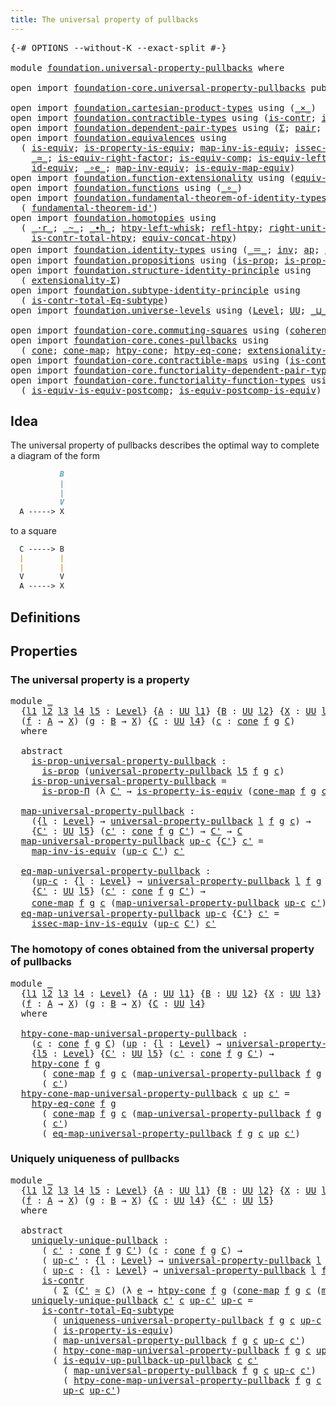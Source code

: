 ```yaml
---
title: The universal property of pullbacks
---
```


<pre class="Agda"><a id="61" class="Symbol">{-#</a> <a id="65" class="Keyword">OPTIONS</a> <a id="73" class="Pragma">--without-K</a> <a id="85" class="Pragma">--exact-split</a> <a id="99" class="Symbol">#-}</a>

<a id="104" class="Keyword">module</a> <a id="111" href="foundation.universal-property-pullbacks.html" class="Module">foundation.universal-property-pullbacks</a> <a id="151" class="Keyword">where</a>

<a id="158" class="Keyword">open</a> <a id="163" class="Keyword">import</a> <a id="170" href="foundation-core.universal-property-pullbacks.html" class="Module">foundation-core.universal-property-pullbacks</a> <a id="215" class="Keyword">public</a>

<a id="223" class="Keyword">open</a> <a id="228" class="Keyword">import</a> <a id="235" href="foundation.cartesian-product-types.html" class="Module">foundation.cartesian-product-types</a> <a id="270" class="Keyword">using</a> <a id="276" class="Symbol">(</a><a id="277" href="foundation-core.cartesian-product-types.html#590" class="Function Operator">_×_</a><a id="280" class="Symbol">)</a>
<a id="282" class="Keyword">open</a> <a id="287" class="Keyword">import</a> <a id="294" href="foundation.contractible-types.html" class="Module">foundation.contractible-types</a> <a id="324" class="Keyword">using</a> <a id="330" class="Symbol">(</a><a id="331" href="foundation-core.contractible-types.html#1006" class="Function">is-contr</a><a id="339" class="Symbol">;</a> <a id="341" href="foundation-core.contractible-types.html#3813" class="Function">is-contr-equiv&#39;</a><a id="356" class="Symbol">)</a>
<a id="358" class="Keyword">open</a> <a id="363" class="Keyword">import</a> <a id="370" href="foundation.dependent-pair-types.html" class="Module">foundation.dependent-pair-types</a> <a id="402" class="Keyword">using</a> <a id="408" class="Symbol">(</a><a id="409" href="foundation-core.dependent-pair-types.html#515" class="Record">Σ</a><a id="410" class="Symbol">;</a> <a id="412" href="foundation-core.dependent-pair-types.html#588" class="InductiveConstructor">pair</a><a id="416" class="Symbol">;</a> <a id="418" href="foundation-core.dependent-pair-types.html#605" class="Field">pr1</a><a id="421" class="Symbol">;</a> <a id="423" href="foundation-core.dependent-pair-types.html#617" class="Field">pr2</a><a id="426" class="Symbol">;</a> <a id="428" href="foundation-core.dependent-pair-types.html#1077" class="Function">triple</a><a id="434" class="Symbol">)</a>
<a id="436" class="Keyword">open</a> <a id="441" class="Keyword">import</a> <a id="448" href="foundation.equivalences.html" class="Module">foundation.equivalences</a> <a id="472" class="Keyword">using</a>
  <a id="480" class="Symbol">(</a> <a id="482" href="foundation-core.equivalences.html#1556" class="Function">is-equiv</a><a id="490" class="Symbol">;</a> <a id="492" href="foundation.equivalences.html#11306" class="Function">is-property-is-equiv</a><a id="512" class="Symbol">;</a> <a id="514" href="foundation-core.equivalences.html#4187" class="Function">map-inv-is-equiv</a><a id="530" class="Symbol">;</a> <a id="532" href="foundation-core.equivalences.html#4265" class="Function">issec-map-inv-is-equiv</a><a id="554" class="Symbol">;</a>
    <a id="560" href="foundation-core.equivalences.html#1621" class="Function Operator">_≃_</a><a id="563" class="Symbol">;</a> <a id="565" href="foundation-core.equivalences.html#8882" class="Function">is-equiv-right-factor</a><a id="586" class="Symbol">;</a> <a id="588" href="foundation-core.equivalences.html#7197" class="Function">is-equiv-comp</a><a id="601" class="Symbol">;</a> <a id="603" href="foundation-core.equivalences.html#8172" class="Function">is-equiv-left-factor</a><a id="623" class="Symbol">;</a> <a id="625" href="foundation-core.equivalences.html#1821" class="Function">map-equiv</a><a id="634" class="Symbol">;</a>
    <a id="640" href="foundation-core.equivalences.html#2494" class="Function">id-equiv</a><a id="648" class="Symbol">;</a> <a id="650" href="foundation-core.equivalences.html#7869" class="Function Operator">_∘e_</a><a id="654" class="Symbol">;</a> <a id="656" href="foundation-core.equivalences.html#5036" class="Function">map-inv-equiv</a><a id="669" class="Symbol">;</a> <a id="671" href="foundation-core.equivalences.html#1876" class="Function">is-equiv-map-equiv</a><a id="689" class="Symbol">)</a>
<a id="691" class="Keyword">open</a> <a id="696" class="Keyword">import</a> <a id="703" href="foundation.function-extensionality.html" class="Module">foundation.function-extensionality</a> <a id="738" class="Keyword">using</a> <a id="744" class="Symbol">(</a><a id="745" href="foundation-core.function-extensionality.html#1301" class="Function">equiv-funext</a><a id="757" class="Symbol">)</a>
<a id="759" class="Keyword">open</a> <a id="764" class="Keyword">import</a> <a id="771" href="foundation.functions.html" class="Module">foundation.functions</a> <a id="792" class="Keyword">using</a> <a id="798" class="Symbol">(</a><a id="799" href="foundation-core.functions.html#420" class="Function Operator">_∘_</a><a id="802" class="Symbol">)</a>
<a id="804" class="Keyword">open</a> <a id="809" class="Keyword">import</a> <a id="816" href="foundation.fundamental-theorem-of-identity-types.html" class="Module">foundation.fundamental-theorem-of-identity-types</a> <a id="865" class="Keyword">using</a>
  <a id="873" class="Symbol">(</a> <a id="875" href="foundation-core.fundamental-theorem-of-identity-types.html#2165" class="Function">fundamental-theorem-id&#39;</a><a id="898" class="Symbol">)</a>
<a id="900" class="Keyword">open</a> <a id="905" class="Keyword">import</a> <a id="912" href="foundation.homotopies.html" class="Module">foundation.homotopies</a> <a id="934" class="Keyword">using</a>
  <a id="942" class="Symbol">(</a> <a id="944" href="foundation-core.homotopies.html#2710" class="Function Operator">_·r_</a><a id="948" class="Symbol">;</a> <a id="950" href="foundation-core.homotopies.html#1249" class="Function Operator">_~_</a><a id="953" class="Symbol">;</a> <a id="955" href="foundation-core.homotopies.html#1794" class="Function Operator">_∙h_</a><a id="959" class="Symbol">;</a> <a id="961" href="foundation-core.homotopies.html#2323" class="Function">htpy-left-whisk</a><a id="976" class="Symbol">;</a> <a id="978" href="foundation-core.homotopies.html#1368" class="Function">refl-htpy</a><a id="987" class="Symbol">;</a> <a id="989" href="foundation-core.homotopies.html#3211" class="Function">right-unit-htpy</a><a id="1004" class="Symbol">;</a>
    <a id="1010" href="foundation.homotopies.html#3155" class="Function">is-contr-total-htpy</a><a id="1029" class="Symbol">;</a> <a id="1031" href="foundation.homotopies.html#6187" class="Function">equiv-concat-htpy</a><a id="1048" class="Symbol">)</a>
<a id="1050" class="Keyword">open</a> <a id="1055" class="Keyword">import</a> <a id="1062" href="foundation.identity-types.html" class="Module">foundation.identity-types</a> <a id="1088" class="Keyword">using</a> <a id="1094" class="Symbol">(</a><a id="1095" href="foundation-core.identity-types.html#1865" class="Function Operator">_＝_</a><a id="1098" class="Symbol">;</a> <a id="1100" href="foundation-core.identity-types.html#2729" class="Function">inv</a><a id="1103" class="Symbol">;</a> <a id="1105" href="foundation-core.identity-types.html#4003" class="Function">ap</a><a id="1107" class="Symbol">;</a> <a id="1109" href="foundation-core.identity-types.html#1820" class="InductiveConstructor">refl</a><a id="1113" class="Symbol">)</a>
<a id="1115" class="Keyword">open</a> <a id="1120" class="Keyword">import</a> <a id="1127" href="foundation.propositions.html" class="Module">foundation.propositions</a> <a id="1151" class="Keyword">using</a> <a id="1157" class="Symbol">(</a><a id="1158" href="foundation-core.propositions.html#1309" class="Function">is-prop</a><a id="1165" class="Symbol">;</a> <a id="1167" href="foundation-core.propositions.html#6158" class="Function">is-prop-Π</a><a id="1176" class="Symbol">)</a>
<a id="1178" class="Keyword">open</a> <a id="1183" class="Keyword">import</a> <a id="1190" href="foundation.structure-identity-principle.html" class="Module">foundation.structure-identity-principle</a> <a id="1230" class="Keyword">using</a>
  <a id="1238" class="Symbol">(</a> <a id="1240" href="foundation.structure-identity-principle.html#2926" class="Function">extensionality-Σ</a><a id="1256" class="Symbol">)</a>
<a id="1258" class="Keyword">open</a> <a id="1263" class="Keyword">import</a> <a id="1270" href="foundation.subtype-identity-principle.html" class="Module">foundation.subtype-identity-principle</a> <a id="1308" class="Keyword">using</a>
  <a id="1316" class="Symbol">(</a> <a id="1318" href="foundation-core.subtype-identity-principle.html#1586" class="Function">is-contr-total-Eq-subtype</a><a id="1343" class="Symbol">)</a>
<a id="1345" class="Keyword">open</a> <a id="1350" class="Keyword">import</a> <a id="1357" href="foundation.universe-levels.html" class="Module">foundation.universe-levels</a> <a id="1384" class="Keyword">using</a> <a id="1390" class="Symbol">(</a><a id="1391" href="Agda.Primitive.html#597" class="Postulate">Level</a><a id="1396" class="Symbol">;</a> <a id="1398" href="foundation-core.universe-levels.html#235" class="Primitive">UU</a><a id="1400" class="Symbol">;</a> <a id="1402" href="Agda.Primitive.html#810" class="Primitive Operator">_⊔_</a><a id="1405" class="Symbol">;</a> <a id="1407" href="Agda.Primitive.html#780" class="Primitive">lsuc</a><a id="1411" class="Symbol">)</a>

<a id="1414" class="Keyword">open</a> <a id="1419" class="Keyword">import</a> <a id="1426" href="foundation-core.commuting-squares.html" class="Module">foundation-core.commuting-squares</a> <a id="1460" class="Keyword">using</a> <a id="1466" class="Symbol">(</a><a id="1467" href="foundation-core.commuting-squares.html#545" class="Function">coherence-square</a><a id="1483" class="Symbol">)</a>
<a id="1485" class="Keyword">open</a> <a id="1490" class="Keyword">import</a> <a id="1497" href="foundation-core.cones-pullbacks.html" class="Module">foundation-core.cones-pullbacks</a> <a id="1529" class="Keyword">using</a>
  <a id="1537" class="Symbol">(</a> <a id="1539" href="foundation-core.cones-pullbacks.html#1379" class="Function">cone</a><a id="1543" class="Symbol">;</a> <a id="1545" href="foundation-core.cones-pullbacks.html#5241" class="Function">cone-map</a><a id="1553" class="Symbol">;</a> <a id="1555" href="foundation-core.cones-pullbacks.html#3310" class="Function">htpy-cone</a><a id="1564" class="Symbol">;</a> <a id="1566" href="foundation-core.cones-pullbacks.html#3765" class="Function">htpy-eq-cone</a><a id="1578" class="Symbol">;</a> <a id="1580" href="foundation-core.cones-pullbacks.html#4787" class="Function">extensionality-cone</a><a id="1599" class="Symbol">)</a>
<a id="1601" class="Keyword">open</a> <a id="1606" class="Keyword">import</a> <a id="1613" href="foundation-core.contractible-maps.html" class="Module">foundation-core.contractible-maps</a> <a id="1647" class="Keyword">using</a> <a id="1653" class="Symbol">(</a><a id="1654" href="foundation-core.contractible-maps.html#3861" class="Function">is-contr-map-is-equiv</a><a id="1675" class="Symbol">)</a>
<a id="1677" class="Keyword">open</a> <a id="1682" class="Keyword">import</a> <a id="1689" href="foundation-core.functoriality-dependent-pair-types.html" class="Module">foundation-core.functoriality-dependent-pair-types</a> <a id="1740" class="Keyword">using</a> <a id="1746" class="Symbol">(</a><a id="1747" href="foundation-core.functoriality-dependent-pair-types.html#7267" class="Function">equiv-tot</a><a id="1756" class="Symbol">)</a>
<a id="1758" class="Keyword">open</a> <a id="1763" class="Keyword">import</a> <a id="1770" href="foundation-core.functoriality-function-types.html" class="Module">foundation-core.functoriality-function-types</a> <a id="1815" class="Keyword">using</a>
  <a id="1823" class="Symbol">(</a> <a id="1825" href="foundation-core.functoriality-function-types.html#1654" class="Function">is-equiv-is-equiv-postcomp</a><a id="1851" class="Symbol">;</a> <a id="1853" href="foundation-core.functoriality-function-types.html#2668" class="Function">is-equiv-postcomp-is-equiv</a><a id="1879" class="Symbol">)</a>
</pre>
## Idea

The universal property of pullbacks describes the optimal way to complete a diagram of the form

```md
           B
           |
           |
           V
  A -----> X
```

to a square

```md
  C -----> B
  |        |
  |        |
  V        V
  A -----> X
```

## Definitions


## Properties

### The universal property is a property

<pre class="Agda"><a id="2239" class="Keyword">module</a> <a id="2246" href="foundation.universal-property-pullbacks.html#2246" class="Module">_</a>
  <a id="2250" class="Symbol">{</a><a id="2251" href="foundation.universal-property-pullbacks.html#2251" class="Bound">l1</a> <a id="2254" href="foundation.universal-property-pullbacks.html#2254" class="Bound">l2</a> <a id="2257" href="foundation.universal-property-pullbacks.html#2257" class="Bound">l3</a> <a id="2260" href="foundation.universal-property-pullbacks.html#2260" class="Bound">l4</a> <a id="2263" href="foundation.universal-property-pullbacks.html#2263" class="Bound">l5</a> <a id="2266" class="Symbol">:</a> <a id="2268" href="Agda.Primitive.html#597" class="Postulate">Level</a><a id="2273" class="Symbol">}</a> <a id="2275" class="Symbol">{</a><a id="2276" href="foundation.universal-property-pullbacks.html#2276" class="Bound">A</a> <a id="2278" class="Symbol">:</a> <a id="2280" href="foundation-core.universe-levels.html#235" class="Primitive">UU</a> <a id="2283" href="foundation.universal-property-pullbacks.html#2251" class="Bound">l1</a><a id="2285" class="Symbol">}</a> <a id="2287" class="Symbol">{</a><a id="2288" href="foundation.universal-property-pullbacks.html#2288" class="Bound">B</a> <a id="2290" class="Symbol">:</a> <a id="2292" href="foundation-core.universe-levels.html#235" class="Primitive">UU</a> <a id="2295" href="foundation.universal-property-pullbacks.html#2254" class="Bound">l2</a><a id="2297" class="Symbol">}</a> <a id="2299" class="Symbol">{</a><a id="2300" href="foundation.universal-property-pullbacks.html#2300" class="Bound">X</a> <a id="2302" class="Symbol">:</a> <a id="2304" href="foundation-core.universe-levels.html#235" class="Primitive">UU</a> <a id="2307" href="foundation.universal-property-pullbacks.html#2257" class="Bound">l3</a><a id="2309" class="Symbol">}</a>
  <a id="2313" class="Symbol">(</a><a id="2314" href="foundation.universal-property-pullbacks.html#2314" class="Bound">f</a> <a id="2316" class="Symbol">:</a> <a id="2318" href="foundation.universal-property-pullbacks.html#2276" class="Bound">A</a> <a id="2320" class="Symbol">→</a> <a id="2322" href="foundation.universal-property-pullbacks.html#2300" class="Bound">X</a><a id="2323" class="Symbol">)</a> <a id="2325" class="Symbol">(</a><a id="2326" href="foundation.universal-property-pullbacks.html#2326" class="Bound">g</a> <a id="2328" class="Symbol">:</a> <a id="2330" href="foundation.universal-property-pullbacks.html#2288" class="Bound">B</a> <a id="2332" class="Symbol">→</a> <a id="2334" href="foundation.universal-property-pullbacks.html#2300" class="Bound">X</a><a id="2335" class="Symbol">)</a> <a id="2337" class="Symbol">{</a><a id="2338" href="foundation.universal-property-pullbacks.html#2338" class="Bound">C</a> <a id="2340" class="Symbol">:</a> <a id="2342" href="foundation-core.universe-levels.html#235" class="Primitive">UU</a> <a id="2345" href="foundation.universal-property-pullbacks.html#2260" class="Bound">l4</a><a id="2347" class="Symbol">}</a> <a id="2349" class="Symbol">(</a><a id="2350" href="foundation.universal-property-pullbacks.html#2350" class="Bound">c</a> <a id="2352" class="Symbol">:</a> <a id="2354" href="foundation-core.cones-pullbacks.html#1379" class="Function">cone</a> <a id="2359" href="foundation.universal-property-pullbacks.html#2314" class="Bound">f</a> <a id="2361" href="foundation.universal-property-pullbacks.html#2326" class="Bound">g</a> <a id="2363" href="foundation.universal-property-pullbacks.html#2338" class="Bound">C</a><a id="2364" class="Symbol">)</a>
  <a id="2368" class="Keyword">where</a>

  <a id="2377" class="Keyword">abstract</a>
    <a id="2390" href="foundation.universal-property-pullbacks.html#2390" class="Function">is-prop-universal-property-pullback</a> <a id="2426" class="Symbol">:</a>
      <a id="2434" href="foundation-core.propositions.html#1309" class="Function">is-prop</a> <a id="2442" class="Symbol">(</a><a id="2443" href="foundation-core.universal-property-pullbacks.html#947" class="Function">universal-property-pullback</a> <a id="2471" href="foundation.universal-property-pullbacks.html#2263" class="Bound">l5</a> <a id="2474" href="foundation.universal-property-pullbacks.html#2314" class="Bound">f</a> <a id="2476" href="foundation.universal-property-pullbacks.html#2326" class="Bound">g</a> <a id="2478" href="foundation.universal-property-pullbacks.html#2350" class="Bound">c</a><a id="2479" class="Symbol">)</a>
    <a id="2485" href="foundation.universal-property-pullbacks.html#2390" class="Function">is-prop-universal-property-pullback</a> <a id="2521" class="Symbol">=</a>
      <a id="2529" href="foundation-core.propositions.html#6158" class="Function">is-prop-Π</a> <a id="2539" class="Symbol">(λ</a> <a id="2542" href="foundation.universal-property-pullbacks.html#2542" class="Bound">C&#39;</a> <a id="2545" class="Symbol">→</a> <a id="2547" href="foundation.equivalences.html#11306" class="Function">is-property-is-equiv</a> <a id="2568" class="Symbol">(</a><a id="2569" href="foundation-core.cones-pullbacks.html#5241" class="Function">cone-map</a> <a id="2578" href="foundation.universal-property-pullbacks.html#2314" class="Bound">f</a> <a id="2580" href="foundation.universal-property-pullbacks.html#2326" class="Bound">g</a> <a id="2582" href="foundation.universal-property-pullbacks.html#2350" class="Bound">c</a><a id="2583" class="Symbol">))</a>

  <a id="2589" href="foundation.universal-property-pullbacks.html#2589" class="Function">map-universal-property-pullback</a> <a id="2621" class="Symbol">:</a>
    <a id="2627" class="Symbol">({</a><a id="2629" href="foundation.universal-property-pullbacks.html#2629" class="Bound">l</a> <a id="2631" class="Symbol">:</a> <a id="2633" href="Agda.Primitive.html#597" class="Postulate">Level</a><a id="2638" class="Symbol">}</a> <a id="2640" class="Symbol">→</a> <a id="2642" href="foundation-core.universal-property-pullbacks.html#947" class="Function">universal-property-pullback</a> <a id="2670" href="foundation.universal-property-pullbacks.html#2629" class="Bound">l</a> <a id="2672" href="foundation.universal-property-pullbacks.html#2314" class="Bound">f</a> <a id="2674" href="foundation.universal-property-pullbacks.html#2326" class="Bound">g</a> <a id="2676" href="foundation.universal-property-pullbacks.html#2350" class="Bound">c</a><a id="2677" class="Symbol">)</a> <a id="2679" class="Symbol">→</a>
    <a id="2685" class="Symbol">{</a><a id="2686" href="foundation.universal-property-pullbacks.html#2686" class="Bound">C&#39;</a> <a id="2689" class="Symbol">:</a> <a id="2691" href="foundation-core.universe-levels.html#235" class="Primitive">UU</a> <a id="2694" href="foundation.universal-property-pullbacks.html#2263" class="Bound">l5</a><a id="2696" class="Symbol">}</a> <a id="2698" class="Symbol">(</a><a id="2699" href="foundation.universal-property-pullbacks.html#2699" class="Bound">c&#39;</a> <a id="2702" class="Symbol">:</a> <a id="2704" href="foundation-core.cones-pullbacks.html#1379" class="Function">cone</a> <a id="2709" href="foundation.universal-property-pullbacks.html#2314" class="Bound">f</a> <a id="2711" href="foundation.universal-property-pullbacks.html#2326" class="Bound">g</a> <a id="2713" href="foundation.universal-property-pullbacks.html#2686" class="Bound">C&#39;</a><a id="2715" class="Symbol">)</a> <a id="2717" class="Symbol">→</a> <a id="2719" href="foundation.universal-property-pullbacks.html#2686" class="Bound">C&#39;</a> <a id="2722" class="Symbol">→</a> <a id="2724" href="foundation.universal-property-pullbacks.html#2338" class="Bound">C</a>
  <a id="2728" href="foundation.universal-property-pullbacks.html#2589" class="Function">map-universal-property-pullback</a> <a id="2760" href="foundation.universal-property-pullbacks.html#2760" class="Bound">up-c</a> <a id="2765" class="Symbol">{</a><a id="2766" href="foundation.universal-property-pullbacks.html#2766" class="Bound">C&#39;</a><a id="2768" class="Symbol">}</a> <a id="2770" href="foundation.universal-property-pullbacks.html#2770" class="Bound">c&#39;</a> <a id="2773" class="Symbol">=</a>
    <a id="2779" href="foundation-core.equivalences.html#4187" class="Function">map-inv-is-equiv</a> <a id="2796" class="Symbol">(</a><a id="2797" href="foundation.universal-property-pullbacks.html#2760" class="Bound">up-c</a> <a id="2802" href="foundation.universal-property-pullbacks.html#2766" class="Bound">C&#39;</a><a id="2804" class="Symbol">)</a> <a id="2806" href="foundation.universal-property-pullbacks.html#2770" class="Bound">c&#39;</a>

  <a id="2812" href="foundation.universal-property-pullbacks.html#2812" class="Function">eq-map-universal-property-pullback</a> <a id="2847" class="Symbol">:</a>
    <a id="2853" class="Symbol">(</a><a id="2854" href="foundation.universal-property-pullbacks.html#2854" class="Bound">up-c</a> <a id="2859" class="Symbol">:</a> <a id="2861" class="Symbol">{</a><a id="2862" href="foundation.universal-property-pullbacks.html#2862" class="Bound">l</a> <a id="2864" class="Symbol">:</a> <a id="2866" href="Agda.Primitive.html#597" class="Postulate">Level</a><a id="2871" class="Symbol">}</a> <a id="2873" class="Symbol">→</a> <a id="2875" href="foundation-core.universal-property-pullbacks.html#947" class="Function">universal-property-pullback</a> <a id="2903" href="foundation.universal-property-pullbacks.html#2862" class="Bound">l</a> <a id="2905" href="foundation.universal-property-pullbacks.html#2314" class="Bound">f</a> <a id="2907" href="foundation.universal-property-pullbacks.html#2326" class="Bound">g</a> <a id="2909" href="foundation.universal-property-pullbacks.html#2350" class="Bound">c</a><a id="2910" class="Symbol">)</a> <a id="2912" class="Symbol">→</a>
    <a id="2918" class="Symbol">{</a><a id="2919" href="foundation.universal-property-pullbacks.html#2919" class="Bound">C&#39;</a> <a id="2922" class="Symbol">:</a> <a id="2924" href="foundation-core.universe-levels.html#235" class="Primitive">UU</a> <a id="2927" href="foundation.universal-property-pullbacks.html#2263" class="Bound">l5</a><a id="2929" class="Symbol">}</a> <a id="2931" class="Symbol">(</a><a id="2932" href="foundation.universal-property-pullbacks.html#2932" class="Bound">c&#39;</a> <a id="2935" class="Symbol">:</a> <a id="2937" href="foundation-core.cones-pullbacks.html#1379" class="Function">cone</a> <a id="2942" href="foundation.universal-property-pullbacks.html#2314" class="Bound">f</a> <a id="2944" href="foundation.universal-property-pullbacks.html#2326" class="Bound">g</a> <a id="2946" href="foundation.universal-property-pullbacks.html#2919" class="Bound">C&#39;</a><a id="2948" class="Symbol">)</a> <a id="2950" class="Symbol">→</a>
    <a id="2956" href="foundation-core.cones-pullbacks.html#5241" class="Function">cone-map</a> <a id="2965" href="foundation.universal-property-pullbacks.html#2314" class="Bound">f</a> <a id="2967" href="foundation.universal-property-pullbacks.html#2326" class="Bound">g</a> <a id="2969" href="foundation.universal-property-pullbacks.html#2350" class="Bound">c</a> <a id="2971" class="Symbol">(</a><a id="2972" href="foundation.universal-property-pullbacks.html#2589" class="Function">map-universal-property-pullback</a> <a id="3004" href="foundation.universal-property-pullbacks.html#2854" class="Bound">up-c</a> <a id="3009" href="foundation.universal-property-pullbacks.html#2932" class="Bound">c&#39;</a><a id="3011" class="Symbol">)</a> <a id="3013" href="foundation-core.identity-types.html#1865" class="Function Operator">＝</a> <a id="3015" href="foundation.universal-property-pullbacks.html#2932" class="Bound">c&#39;</a>
  <a id="3020" href="foundation.universal-property-pullbacks.html#2812" class="Function">eq-map-universal-property-pullback</a> <a id="3055" href="foundation.universal-property-pullbacks.html#3055" class="Bound">up-c</a> <a id="3060" class="Symbol">{</a><a id="3061" href="foundation.universal-property-pullbacks.html#3061" class="Bound">C&#39;</a><a id="3063" class="Symbol">}</a> <a id="3065" href="foundation.universal-property-pullbacks.html#3065" class="Bound">c&#39;</a> <a id="3068" class="Symbol">=</a>
    <a id="3074" href="foundation-core.equivalences.html#4265" class="Function">issec-map-inv-is-equiv</a> <a id="3097" class="Symbol">(</a><a id="3098" href="foundation.universal-property-pullbacks.html#3055" class="Bound">up-c</a> <a id="3103" href="foundation.universal-property-pullbacks.html#3061" class="Bound">C&#39;</a><a id="3105" class="Symbol">)</a> <a id="3107" href="foundation.universal-property-pullbacks.html#3065" class="Bound">c&#39;</a>
</pre>
### The homotopy of cones obtained from the universal property of pullbacks

<pre class="Agda"><a id="3196" class="Keyword">module</a> <a id="3203" href="foundation.universal-property-pullbacks.html#3203" class="Module">_</a>
  <a id="3207" class="Symbol">{</a><a id="3208" href="foundation.universal-property-pullbacks.html#3208" class="Bound">l1</a> <a id="3211" href="foundation.universal-property-pullbacks.html#3211" class="Bound">l2</a> <a id="3214" href="foundation.universal-property-pullbacks.html#3214" class="Bound">l3</a> <a id="3217" href="foundation.universal-property-pullbacks.html#3217" class="Bound">l4</a> <a id="3220" class="Symbol">:</a> <a id="3222" href="Agda.Primitive.html#597" class="Postulate">Level</a><a id="3227" class="Symbol">}</a> <a id="3229" class="Symbol">{</a><a id="3230" href="foundation.universal-property-pullbacks.html#3230" class="Bound">A</a> <a id="3232" class="Symbol">:</a> <a id="3234" href="foundation-core.universe-levels.html#235" class="Primitive">UU</a> <a id="3237" href="foundation.universal-property-pullbacks.html#3208" class="Bound">l1</a><a id="3239" class="Symbol">}</a> <a id="3241" class="Symbol">{</a><a id="3242" href="foundation.universal-property-pullbacks.html#3242" class="Bound">B</a> <a id="3244" class="Symbol">:</a> <a id="3246" href="foundation-core.universe-levels.html#235" class="Primitive">UU</a> <a id="3249" href="foundation.universal-property-pullbacks.html#3211" class="Bound">l2</a><a id="3251" class="Symbol">}</a> <a id="3253" class="Symbol">{</a><a id="3254" href="foundation.universal-property-pullbacks.html#3254" class="Bound">X</a> <a id="3256" class="Symbol">:</a> <a id="3258" href="foundation-core.universe-levels.html#235" class="Primitive">UU</a> <a id="3261" href="foundation.universal-property-pullbacks.html#3214" class="Bound">l3</a><a id="3263" class="Symbol">}</a>
  <a id="3267" class="Symbol">(</a><a id="3268" href="foundation.universal-property-pullbacks.html#3268" class="Bound">f</a> <a id="3270" class="Symbol">:</a> <a id="3272" href="foundation.universal-property-pullbacks.html#3230" class="Bound">A</a> <a id="3274" class="Symbol">→</a> <a id="3276" href="foundation.universal-property-pullbacks.html#3254" class="Bound">X</a><a id="3277" class="Symbol">)</a> <a id="3279" class="Symbol">(</a><a id="3280" href="foundation.universal-property-pullbacks.html#3280" class="Bound">g</a> <a id="3282" class="Symbol">:</a> <a id="3284" href="foundation.universal-property-pullbacks.html#3242" class="Bound">B</a> <a id="3286" class="Symbol">→</a> <a id="3288" href="foundation.universal-property-pullbacks.html#3254" class="Bound">X</a><a id="3289" class="Symbol">)</a> <a id="3291" class="Symbol">{</a><a id="3292" href="foundation.universal-property-pullbacks.html#3292" class="Bound">C</a> <a id="3294" class="Symbol">:</a> <a id="3296" href="foundation-core.universe-levels.html#235" class="Primitive">UU</a> <a id="3299" href="foundation.universal-property-pullbacks.html#3217" class="Bound">l4</a><a id="3301" class="Symbol">}</a>
  <a id="3305" class="Keyword">where</a>
  
  <a id="3316" href="foundation.universal-property-pullbacks.html#3316" class="Function">htpy-cone-map-universal-property-pullback</a> <a id="3358" class="Symbol">:</a>
    <a id="3364" class="Symbol">(</a><a id="3365" href="foundation.universal-property-pullbacks.html#3365" class="Bound">c</a> <a id="3367" class="Symbol">:</a> <a id="3369" href="foundation-core.cones-pullbacks.html#1379" class="Function">cone</a> <a id="3374" href="foundation.universal-property-pullbacks.html#3268" class="Bound">f</a> <a id="3376" href="foundation.universal-property-pullbacks.html#3280" class="Bound">g</a> <a id="3378" href="foundation.universal-property-pullbacks.html#3292" class="Bound">C</a><a id="3379" class="Symbol">)</a> <a id="3381" class="Symbol">(</a><a id="3382" href="foundation.universal-property-pullbacks.html#3382" class="Bound">up</a> <a id="3385" class="Symbol">:</a> <a id="3387" class="Symbol">{</a><a id="3388" href="foundation.universal-property-pullbacks.html#3388" class="Bound">l</a> <a id="3390" class="Symbol">:</a> <a id="3392" href="Agda.Primitive.html#597" class="Postulate">Level</a><a id="3397" class="Symbol">}</a> <a id="3399" class="Symbol">→</a> <a id="3401" href="foundation-core.universal-property-pullbacks.html#947" class="Function">universal-property-pullback</a> <a id="3429" href="foundation.universal-property-pullbacks.html#3388" class="Bound">l</a> <a id="3431" href="foundation.universal-property-pullbacks.html#3268" class="Bound">f</a> <a id="3433" href="foundation.universal-property-pullbacks.html#3280" class="Bound">g</a> <a id="3435" href="foundation.universal-property-pullbacks.html#3365" class="Bound">c</a><a id="3436" class="Symbol">)</a> <a id="3438" class="Symbol">→</a>
    <a id="3444" class="Symbol">{</a><a id="3445" href="foundation.universal-property-pullbacks.html#3445" class="Bound">l5</a> <a id="3448" class="Symbol">:</a> <a id="3450" href="Agda.Primitive.html#597" class="Postulate">Level</a><a id="3455" class="Symbol">}</a> <a id="3457" class="Symbol">{</a><a id="3458" href="foundation.universal-property-pullbacks.html#3458" class="Bound">C&#39;</a> <a id="3461" class="Symbol">:</a> <a id="3463" href="foundation-core.universe-levels.html#235" class="Primitive">UU</a> <a id="3466" href="foundation.universal-property-pullbacks.html#3445" class="Bound">l5</a><a id="3468" class="Symbol">}</a> <a id="3470" class="Symbol">(</a><a id="3471" href="foundation.universal-property-pullbacks.html#3471" class="Bound">c&#39;</a> <a id="3474" class="Symbol">:</a> <a id="3476" href="foundation-core.cones-pullbacks.html#1379" class="Function">cone</a> <a id="3481" href="foundation.universal-property-pullbacks.html#3268" class="Bound">f</a> <a id="3483" href="foundation.universal-property-pullbacks.html#3280" class="Bound">g</a> <a id="3485" href="foundation.universal-property-pullbacks.html#3458" class="Bound">C&#39;</a><a id="3487" class="Symbol">)</a> <a id="3489" class="Symbol">→</a>
    <a id="3495" href="foundation-core.cones-pullbacks.html#3310" class="Function">htpy-cone</a> <a id="3505" href="foundation.universal-property-pullbacks.html#3268" class="Bound">f</a> <a id="3507" href="foundation.universal-property-pullbacks.html#3280" class="Bound">g</a>
      <a id="3515" class="Symbol">(</a> <a id="3517" href="foundation-core.cones-pullbacks.html#5241" class="Function">cone-map</a> <a id="3526" href="foundation.universal-property-pullbacks.html#3268" class="Bound">f</a> <a id="3528" href="foundation.universal-property-pullbacks.html#3280" class="Bound">g</a> <a id="3530" href="foundation.universal-property-pullbacks.html#3365" class="Bound">c</a> <a id="3532" class="Symbol">(</a><a id="3533" href="foundation.universal-property-pullbacks.html#2589" class="Function">map-universal-property-pullback</a> <a id="3565" href="foundation.universal-property-pullbacks.html#3268" class="Bound">f</a> <a id="3567" href="foundation.universal-property-pullbacks.html#3280" class="Bound">g</a> <a id="3569" href="foundation.universal-property-pullbacks.html#3365" class="Bound">c</a> <a id="3571" href="foundation.universal-property-pullbacks.html#3382" class="Bound">up</a> <a id="3574" href="foundation.universal-property-pullbacks.html#3471" class="Bound">c&#39;</a><a id="3576" class="Symbol">))</a>
      <a id="3585" class="Symbol">(</a> <a id="3587" href="foundation.universal-property-pullbacks.html#3471" class="Bound">c&#39;</a><a id="3589" class="Symbol">)</a>
  <a id="3593" href="foundation.universal-property-pullbacks.html#3316" class="Function">htpy-cone-map-universal-property-pullback</a> <a id="3635" href="foundation.universal-property-pullbacks.html#3635" class="Bound">c</a> <a id="3637" href="foundation.universal-property-pullbacks.html#3637" class="Bound">up</a> <a id="3640" href="foundation.universal-property-pullbacks.html#3640" class="Bound">c&#39;</a> <a id="3643" class="Symbol">=</a>
    <a id="3649" href="foundation-core.cones-pullbacks.html#3765" class="Function">htpy-eq-cone</a> <a id="3662" href="foundation.universal-property-pullbacks.html#3268" class="Bound">f</a> <a id="3664" href="foundation.universal-property-pullbacks.html#3280" class="Bound">g</a>
      <a id="3672" class="Symbol">(</a> <a id="3674" href="foundation-core.cones-pullbacks.html#5241" class="Function">cone-map</a> <a id="3683" href="foundation.universal-property-pullbacks.html#3268" class="Bound">f</a> <a id="3685" href="foundation.universal-property-pullbacks.html#3280" class="Bound">g</a> <a id="3687" href="foundation.universal-property-pullbacks.html#3635" class="Bound">c</a> <a id="3689" class="Symbol">(</a><a id="3690" href="foundation.universal-property-pullbacks.html#2589" class="Function">map-universal-property-pullback</a> <a id="3722" href="foundation.universal-property-pullbacks.html#3268" class="Bound">f</a> <a id="3724" href="foundation.universal-property-pullbacks.html#3280" class="Bound">g</a> <a id="3726" href="foundation.universal-property-pullbacks.html#3635" class="Bound">c</a> <a id="3728" href="foundation.universal-property-pullbacks.html#3637" class="Bound">up</a> <a id="3731" href="foundation.universal-property-pullbacks.html#3640" class="Bound">c&#39;</a><a id="3733" class="Symbol">))</a>
      <a id="3742" class="Symbol">(</a> <a id="3744" href="foundation.universal-property-pullbacks.html#3640" class="Bound">c&#39;</a><a id="3746" class="Symbol">)</a>
      <a id="3754" class="Symbol">(</a> <a id="3756" href="foundation.universal-property-pullbacks.html#2812" class="Function">eq-map-universal-property-pullback</a> <a id="3791" href="foundation.universal-property-pullbacks.html#3268" class="Bound">f</a> <a id="3793" href="foundation.universal-property-pullbacks.html#3280" class="Bound">g</a> <a id="3795" href="foundation.universal-property-pullbacks.html#3635" class="Bound">c</a> <a id="3797" href="foundation.universal-property-pullbacks.html#3637" class="Bound">up</a> <a id="3800" href="foundation.universal-property-pullbacks.html#3640" class="Bound">c&#39;</a><a id="3802" class="Symbol">)</a>
</pre>
### Uniquely uniqueness of pullbacks

<pre class="Agda"><a id="3855" class="Keyword">module</a> <a id="3862" href="foundation.universal-property-pullbacks.html#3862" class="Module">_</a>
  <a id="3866" class="Symbol">{</a><a id="3867" href="foundation.universal-property-pullbacks.html#3867" class="Bound">l1</a> <a id="3870" href="foundation.universal-property-pullbacks.html#3870" class="Bound">l2</a> <a id="3873" href="foundation.universal-property-pullbacks.html#3873" class="Bound">l3</a> <a id="3876" href="foundation.universal-property-pullbacks.html#3876" class="Bound">l4</a> <a id="3879" href="foundation.universal-property-pullbacks.html#3879" class="Bound">l5</a> <a id="3882" class="Symbol">:</a> <a id="3884" href="Agda.Primitive.html#597" class="Postulate">Level</a><a id="3889" class="Symbol">}</a> <a id="3891" class="Symbol">{</a><a id="3892" href="foundation.universal-property-pullbacks.html#3892" class="Bound">A</a> <a id="3894" class="Symbol">:</a> <a id="3896" href="foundation-core.universe-levels.html#235" class="Primitive">UU</a> <a id="3899" href="foundation.universal-property-pullbacks.html#3867" class="Bound">l1</a><a id="3901" class="Symbol">}</a> <a id="3903" class="Symbol">{</a><a id="3904" href="foundation.universal-property-pullbacks.html#3904" class="Bound">B</a> <a id="3906" class="Symbol">:</a> <a id="3908" href="foundation-core.universe-levels.html#235" class="Primitive">UU</a> <a id="3911" href="foundation.universal-property-pullbacks.html#3870" class="Bound">l2</a><a id="3913" class="Symbol">}</a> <a id="3915" class="Symbol">{</a><a id="3916" href="foundation.universal-property-pullbacks.html#3916" class="Bound">X</a> <a id="3918" class="Symbol">:</a> <a id="3920" href="foundation-core.universe-levels.html#235" class="Primitive">UU</a> <a id="3923" href="foundation.universal-property-pullbacks.html#3873" class="Bound">l3</a><a id="3925" class="Symbol">}</a>
  <a id="3929" class="Symbol">(</a><a id="3930" href="foundation.universal-property-pullbacks.html#3930" class="Bound">f</a> <a id="3932" class="Symbol">:</a> <a id="3934" href="foundation.universal-property-pullbacks.html#3892" class="Bound">A</a> <a id="3936" class="Symbol">→</a> <a id="3938" href="foundation.universal-property-pullbacks.html#3916" class="Bound">X</a><a id="3939" class="Symbol">)</a> <a id="3941" class="Symbol">(</a><a id="3942" href="foundation.universal-property-pullbacks.html#3942" class="Bound">g</a> <a id="3944" class="Symbol">:</a> <a id="3946" href="foundation.universal-property-pullbacks.html#3904" class="Bound">B</a> <a id="3948" class="Symbol">→</a> <a id="3950" href="foundation.universal-property-pullbacks.html#3916" class="Bound">X</a><a id="3951" class="Symbol">)</a> <a id="3953" class="Symbol">{</a><a id="3954" href="foundation.universal-property-pullbacks.html#3954" class="Bound">C</a> <a id="3956" class="Symbol">:</a> <a id="3958" href="foundation-core.universe-levels.html#235" class="Primitive">UU</a> <a id="3961" href="foundation.universal-property-pullbacks.html#3876" class="Bound">l4</a><a id="3963" class="Symbol">}</a> <a id="3965" class="Symbol">{</a><a id="3966" href="foundation.universal-property-pullbacks.html#3966" class="Bound">C&#39;</a> <a id="3969" class="Symbol">:</a> <a id="3971" href="foundation-core.universe-levels.html#235" class="Primitive">UU</a> <a id="3974" href="foundation.universal-property-pullbacks.html#3879" class="Bound">l5</a><a id="3976" class="Symbol">}</a>
  <a id="3980" class="Keyword">where</a>

  <a id="3989" class="Keyword">abstract</a>
    <a id="4002" href="foundation.universal-property-pullbacks.html#4002" class="Function">uniquely-unique-pullback</a> <a id="4027" class="Symbol">:</a>
      <a id="4035" class="Symbol">(</a> <a id="4037" href="foundation.universal-property-pullbacks.html#4037" class="Bound">c&#39;</a> <a id="4040" class="Symbol">:</a> <a id="4042" href="foundation-core.cones-pullbacks.html#1379" class="Function">cone</a> <a id="4047" href="foundation.universal-property-pullbacks.html#3930" class="Bound">f</a> <a id="4049" href="foundation.universal-property-pullbacks.html#3942" class="Bound">g</a> <a id="4051" href="foundation.universal-property-pullbacks.html#3966" class="Bound">C&#39;</a><a id="4053" class="Symbol">)</a> <a id="4055" class="Symbol">(</a><a id="4056" href="foundation.universal-property-pullbacks.html#4056" class="Bound">c</a> <a id="4058" class="Symbol">:</a> <a id="4060" href="foundation-core.cones-pullbacks.html#1379" class="Function">cone</a> <a id="4065" href="foundation.universal-property-pullbacks.html#3930" class="Bound">f</a> <a id="4067" href="foundation.universal-property-pullbacks.html#3942" class="Bound">g</a> <a id="4069" href="foundation.universal-property-pullbacks.html#3954" class="Bound">C</a><a id="4070" class="Symbol">)</a> <a id="4072" class="Symbol">→</a>
      <a id="4080" class="Symbol">(</a> <a id="4082" href="foundation.universal-property-pullbacks.html#4082" class="Bound">up-c&#39;</a> <a id="4088" class="Symbol">:</a> <a id="4090" class="Symbol">{</a><a id="4091" href="foundation.universal-property-pullbacks.html#4091" class="Bound">l</a> <a id="4093" class="Symbol">:</a> <a id="4095" href="Agda.Primitive.html#597" class="Postulate">Level</a><a id="4100" class="Symbol">}</a> <a id="4102" class="Symbol">→</a> <a id="4104" href="foundation-core.universal-property-pullbacks.html#947" class="Function">universal-property-pullback</a> <a id="4132" href="foundation.universal-property-pullbacks.html#4091" class="Bound">l</a> <a id="4134" href="foundation.universal-property-pullbacks.html#3930" class="Bound">f</a> <a id="4136" href="foundation.universal-property-pullbacks.html#3942" class="Bound">g</a> <a id="4138" href="foundation.universal-property-pullbacks.html#4037" class="Bound">c&#39;</a><a id="4140" class="Symbol">)</a> <a id="4142" class="Symbol">→</a>
      <a id="4150" class="Symbol">(</a> <a id="4152" href="foundation.universal-property-pullbacks.html#4152" class="Bound">up-c</a> <a id="4157" class="Symbol">:</a> <a id="4159" class="Symbol">{</a><a id="4160" href="foundation.universal-property-pullbacks.html#4160" class="Bound">l</a> <a id="4162" class="Symbol">:</a> <a id="4164" href="Agda.Primitive.html#597" class="Postulate">Level</a><a id="4169" class="Symbol">}</a> <a id="4171" class="Symbol">→</a> <a id="4173" href="foundation-core.universal-property-pullbacks.html#947" class="Function">universal-property-pullback</a> <a id="4201" href="foundation.universal-property-pullbacks.html#4160" class="Bound">l</a> <a id="4203" href="foundation.universal-property-pullbacks.html#3930" class="Bound">f</a> <a id="4205" href="foundation.universal-property-pullbacks.html#3942" class="Bound">g</a> <a id="4207" href="foundation.universal-property-pullbacks.html#4056" class="Bound">c</a><a id="4208" class="Symbol">)</a> <a id="4210" class="Symbol">→</a>
      <a id="4218" href="foundation-core.contractible-types.html#1006" class="Function">is-contr</a>
        <a id="4235" class="Symbol">(</a> <a id="4237" href="foundation-core.dependent-pair-types.html#515" class="Record">Σ</a> <a id="4239" class="Symbol">(</a><a id="4240" href="foundation.universal-property-pullbacks.html#3966" class="Bound">C&#39;</a> <a id="4243" href="foundation-core.equivalences.html#1621" class="Function Operator">≃</a> <a id="4245" href="foundation.universal-property-pullbacks.html#3954" class="Bound">C</a><a id="4246" class="Symbol">)</a> <a id="4248" class="Symbol">(λ</a> <a id="4251" href="foundation.universal-property-pullbacks.html#4251" class="Bound">e</a> <a id="4253" class="Symbol">→</a> <a id="4255" href="foundation-core.cones-pullbacks.html#3310" class="Function">htpy-cone</a> <a id="4265" href="foundation.universal-property-pullbacks.html#3930" class="Bound">f</a> <a id="4267" href="foundation.universal-property-pullbacks.html#3942" class="Bound">g</a> <a id="4269" class="Symbol">(</a><a id="4270" href="foundation-core.cones-pullbacks.html#5241" class="Function">cone-map</a> <a id="4279" href="foundation.universal-property-pullbacks.html#3930" class="Bound">f</a> <a id="4281" href="foundation.universal-property-pullbacks.html#3942" class="Bound">g</a> <a id="4283" href="foundation.universal-property-pullbacks.html#4056" class="Bound">c</a> <a id="4285" class="Symbol">(</a><a id="4286" href="foundation-core.equivalences.html#1821" class="Function">map-equiv</a> <a id="4296" href="foundation.universal-property-pullbacks.html#4251" class="Bound">e</a><a id="4297" class="Symbol">))</a> <a id="4300" href="foundation.universal-property-pullbacks.html#4037" class="Bound">c&#39;</a><a id="4302" class="Symbol">))</a>
    <a id="4309" href="foundation.universal-property-pullbacks.html#4002" class="Function">uniquely-unique-pullback</a> <a id="4334" href="foundation.universal-property-pullbacks.html#4334" class="Bound">c&#39;</a> <a id="4337" href="foundation.universal-property-pullbacks.html#4337" class="Bound">c</a> <a id="4339" href="foundation.universal-property-pullbacks.html#4339" class="Bound">up-c&#39;</a> <a id="4345" href="foundation.universal-property-pullbacks.html#4345" class="Bound">up-c</a> <a id="4350" class="Symbol">=</a>
      <a id="4358" href="foundation-core.subtype-identity-principle.html#1586" class="Function">is-contr-total-Eq-subtype</a>
        <a id="4392" class="Symbol">(</a> <a id="4394" href="foundation-core.universal-property-pullbacks.html#3335" class="Function">uniqueness-universal-property-pullback</a> <a id="4433" href="foundation.universal-property-pullbacks.html#3930" class="Bound">f</a> <a id="4435" href="foundation.universal-property-pullbacks.html#3942" class="Bound">g</a> <a id="4437" href="foundation.universal-property-pullbacks.html#4337" class="Bound">c</a> <a id="4439" href="foundation.universal-property-pullbacks.html#4345" class="Bound">up-c</a> <a id="4444" href="foundation.universal-property-pullbacks.html#3966" class="Bound">C&#39;</a> <a id="4447" href="foundation.universal-property-pullbacks.html#4334" class="Bound">c&#39;</a><a id="4449" class="Symbol">)</a>
        <a id="4459" class="Symbol">(</a> <a id="4461" href="foundation.equivalences.html#11306" class="Function">is-property-is-equiv</a><a id="4481" class="Symbol">)</a>
        <a id="4491" class="Symbol">(</a> <a id="4493" href="foundation.universal-property-pullbacks.html#2589" class="Function">map-universal-property-pullback</a> <a id="4525" href="foundation.universal-property-pullbacks.html#3930" class="Bound">f</a> <a id="4527" href="foundation.universal-property-pullbacks.html#3942" class="Bound">g</a> <a id="4529" href="foundation.universal-property-pullbacks.html#4337" class="Bound">c</a> <a id="4531" href="foundation.universal-property-pullbacks.html#4345" class="Bound">up-c</a> <a id="4536" href="foundation.universal-property-pullbacks.html#4334" class="Bound">c&#39;</a><a id="4538" class="Symbol">)</a>
        <a id="4548" class="Symbol">(</a> <a id="4550" href="foundation.universal-property-pullbacks.html#3316" class="Function">htpy-cone-map-universal-property-pullback</a> <a id="4592" href="foundation.universal-property-pullbacks.html#3930" class="Bound">f</a> <a id="4594" href="foundation.universal-property-pullbacks.html#3942" class="Bound">g</a> <a id="4596" href="foundation.universal-property-pullbacks.html#4337" class="Bound">c</a> <a id="4598" href="foundation.universal-property-pullbacks.html#4345" class="Bound">up-c</a> <a id="4603" href="foundation.universal-property-pullbacks.html#4334" class="Bound">c&#39;</a><a id="4605" class="Symbol">)</a>
        <a id="4615" class="Symbol">(</a> <a id="4617" href="foundation-core.universal-property-pullbacks.html#1744" class="Function">is-equiv-up-pullback-up-pullback</a> <a id="4650" href="foundation.universal-property-pullbacks.html#4337" class="Bound">c</a> <a id="4652" href="foundation.universal-property-pullbacks.html#4334" class="Bound">c&#39;</a>
          <a id="4665" class="Symbol">(</a> <a id="4667" href="foundation.universal-property-pullbacks.html#2589" class="Function">map-universal-property-pullback</a> <a id="4699" href="foundation.universal-property-pullbacks.html#3930" class="Bound">f</a> <a id="4701" href="foundation.universal-property-pullbacks.html#3942" class="Bound">g</a> <a id="4703" href="foundation.universal-property-pullbacks.html#4337" class="Bound">c</a> <a id="4705" href="foundation.universal-property-pullbacks.html#4345" class="Bound">up-c</a> <a id="4710" href="foundation.universal-property-pullbacks.html#4334" class="Bound">c&#39;</a><a id="4712" class="Symbol">)</a>
          <a id="4724" class="Symbol">(</a> <a id="4726" href="foundation.universal-property-pullbacks.html#3316" class="Function">htpy-cone-map-universal-property-pullback</a> <a id="4768" href="foundation.universal-property-pullbacks.html#3930" class="Bound">f</a> <a id="4770" href="foundation.universal-property-pullbacks.html#3942" class="Bound">g</a> <a id="4772" href="foundation.universal-property-pullbacks.html#4337" class="Bound">c</a> <a id="4774" href="foundation.universal-property-pullbacks.html#4345" class="Bound">up-c</a> <a id="4779" href="foundation.universal-property-pullbacks.html#4334" class="Bound">c&#39;</a><a id="4781" class="Symbol">)</a>
          <a id="4793" href="foundation.universal-property-pullbacks.html#4345" class="Bound">up-c</a> <a id="4798" href="foundation.universal-property-pullbacks.html#4339" class="Bound">up-c&#39;</a><a id="4803" class="Symbol">)</a>
</pre>